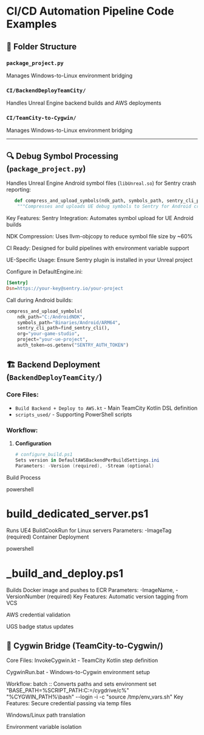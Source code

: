 # CI/CD Automation Pipeline Code Examples

## 📂 Folder Structure

### `package_project.py`  
Manages Windows-to-Linux environment bridging

### `CI/BackendDeployTeamCity/`
Handles Unreal Engine backend builds and AWS deployments

### `CI/TeamCity-to-Cygwin/`  
Manages Windows-to-Linux environment bridging

---
## 🔍 Debug Symbol Processing (`package_project.py`)
Handles Unreal Engine Android symbol files (`libUnreal.so`) for Sentry crash reporting:


```python
   def compress_and_upload_symbols(ndk_path, symbols_path, sentry_cli_path, org, project, auth_token):
    """Compresses and uploads UE debug symbols to Sentry for Android crash reporting"""
```
Key Features:
Sentry Integration: Automates symbol upload for UE Android builds  

NDK Compression: Uses llvm-objcopy to reduce symbol file size by ~60%

CI Ready: Designed for build pipelines with environment variable support

UE-Specific Usage:
Ensure Sentry plugin is installed in your Unreal project

Configure in DefaultEngine.ini:

```ini
[Sentry]
Dsn=https://your-key@sentry.io/your-project
```
Call during Android builds:

```python
compress_and_upload_symbols(
    ndk_path="C:/AndroidNDK",
    symbols_path="Binaries/Android/ARM64",
    sentry_cli_path=find_sentry_cli(),
    org="your-game-studio",
    project="your-ue-project",
    auth_token=os.getenv("SENTRY_AUTH_TOKEN")
```
## 🏗 Backend Deployment (`BackendDeployTeamCity/`)

### Core Files:
- `Build Backend + Deploy to AWS.kt` - Main TeamCity Kotlin DSL definition
- `scripts_used/` - Supporting PowerShell scripts

### Workflow:

1. **Configuration**
   ```powershell
   # configure_build.ps1
   Sets version in DefaultAWSBackendPerBuildSettings.ini
   Parameters: -Version (required), -Stream (optional)
Build Process

powershell
# build_dedicated_server.ps1
Runs UE4 BuildCookRun for Linux servers
Parameters: -ImageTag (required)
Container Deployment

powershell
# _build_and_deploy.ps1
Builds Docker image and pushes to ECR
Parameters: -ImageName, -VersionNumber (required)
Key Features:
Automatic version tagging from VCS

AWS credential validation

UGS badge status updates

## 🌉 Cygwin Bridge (TeamCity-to-Cygwin/)
Core Files:
InvokeCygwin.kt - TeamCity Kotlin step definition

CygwinRun.bat - Windows-to-Cygwin environment setup

Workflow:
batch
:: Converts paths and sets environment
set "BASE_PATH=%SCRIPT_PATH:C:=/cygdrive/c%"
"%CYGWIN_PATH%\bash" --login -i -c "source /tmp/env_vars.sh"
Key Features:
Secure credential passing via temp files

Windows/Linux path translation

Environment variable isolation
